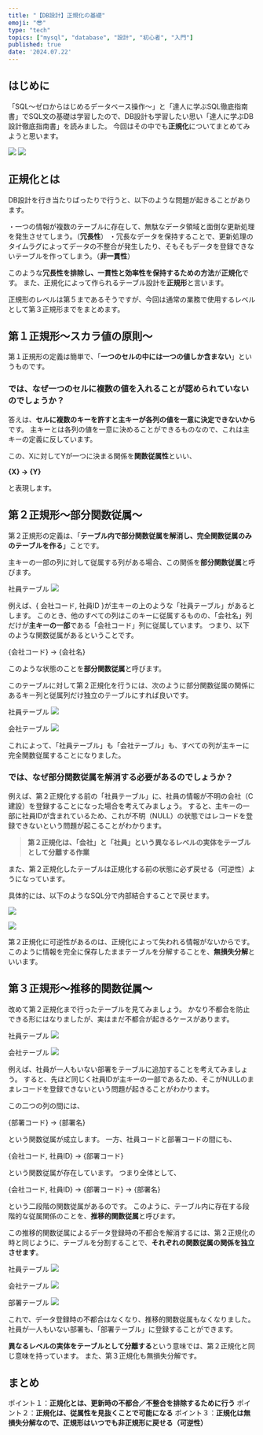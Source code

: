 ```yaml
---
title: "【DB設計】正規化の基礎"
emoji: "😎"
type: "tech"
topics: ["mysql", "database", "設計", "初心者", "入門"]
published: true
date: '2024.07.22'
---
```


## はじめに

「SQL〜ゼロからはじめるデータベース操作〜」と「達人に学ぶSQL徹底指南書」でSQL文の基礎は学習したので、DB設計も学習したい思い「達人に学ぶDB設計徹底指南書」を読みました。
今回はその中でも**正規化**についてまとめてみようと思います。

![](https://storage.googleapis.com/zenn-user-upload/d2edd35d5493-20240722.png)
![](https://storage.googleapis.com/zenn-user-upload/0e033fab9df8-20240722.png)

## 正規化とは

DB設計を行き当たりばったりで行うと、以下のような問題が起きることがあります。

・一つの情報が複数のテーブルに存在して、無駄なデータ領域と面倒な更新処理を発生させてしまう。（**冗長性**）
・冗長なデータを保持することで、更新処理のタイムラグによってデータの不整合が発生したり、そもそもデータを登録できないテーブルを作ってしまう。（**非一貫性**）

このような**冗長性を排除し、一貫性と効率性を保持するための方法**が**正規化**です。
また、正規化によって作られるテーブル設計を**正規形**と言います。

正規形のレベルは第５まであるそうですが、今回は通常の業務で使用するレベルとして第３正規形までをまとめます。

## 第１正規形〜スカラ値の原則〜

第１正規形の定義は簡単で、「**一つのセルの中には一つの値しか含まない**」というものです。

### では、なぜ一つのセルに複数の値を入れることが認められていないのでしょうか？

答えは、**セルに複数のキーを許すと主キーが各列の値を一意に決定できないから**です。
主キーとは各列の値を一意に決めることができるものなので、これは主キーの定義に反しています。

この、Xに対してYが一つに決まる関係を**関数従属性**といい、

**{X} → {Y}**

と表現します。

## 第２正規形〜部分関数従属〜

第２正規形の定義は、「**テーブル内で部分関数従属を解消し、完全関数従属のみのテーブルを作る**」ことです。

主キーの一部の列に対して従属する列がある場合、この関係を**部分関数従属**と呼びます。

社員テーブル
![](https://storage.googleapis.com/zenn-user-upload/2c44755b90bd-20240722.png)

例えば、{ 会社コード, 社員ID }が主キーの上のような「社員テーブル」があるとします。
このとき、他のすべての列はこのキーに従属するものの、「会社名」列だけが**主キーの一部**である「会社コード」列に従属しています。
つまり、以下のような関数従属があるということです。

{会社コード} → {会社名}

このような状態のことを**部分関数従属**と呼びます。

このテーブルに対して第２正規化を行うには、次のように部分関数従属の関係にあるキー列と従属列だけ独立のテーブルにすれば良いです。

社員テーブル
![](https://storage.googleapis.com/zenn-user-upload/db63e09b978a-20240722.png)

会社テーブル
![](https://storage.googleapis.com/zenn-user-upload/367825208974-20240722.png)

これによって、「社員テーブル」も「会社テーブル」も、すべての列が主キーに完全関数従属することになりました。

### では、なぜ部分関数従属を解消する必要があるのでしょうか？

例えば、第２正規化する前の「社員テーブル」に、社員の情報が不明の会社（C建設）を登録することになった場合を考えてみましょう。
すると、主キーの一部に社員IDが含まれているため、これが不明（NULL）の状態ではレコードを登録できないという問題が起こることがわかります。

> **第２正規化は、「会社」と「社員」という異なるレベルの実体をテーブルとして分離する作業**

また、第２正規化したテーブルは正規化する前の状態に必ず戻せる（可逆性）ようになっています。

具体的には、以下のようなSQL分で内部結合することで戻せます。

![](https://storage.googleapis.com/zenn-user-upload/74d2470d3301-20240722.png)

![](https://storage.googleapis.com/zenn-user-upload/c4630ea338b1-20240722.png)

第２正規化に可逆性があるのは、正規化によって失われる情報がないからです。
このように情報を完全に保存したままテーブルを分解することを、**無損失分解**といいます。

## 第３正規形〜推移的関数従属〜

改めて第２正規化まで行ったテーブルを見てみましょう。
かなり不都合を防止できる形にはなりましたが、実はまだ不都合が起きるケースがあります。

社員テーブル
![](https://storage.googleapis.com/zenn-user-upload/db63e09b978a-20240722.png)

会社テーブル
![](https://storage.googleapis.com/zenn-user-upload/367825208974-20240722.png)

例えば、社員が一人もいない部署をテーブルに追加することを考えてみましょう。
すると、先ほど同じく社員IDが主キーの一部であるため、そこがNULLのままレコードを登録できないという問題が起きることがわかります。

この二つの列の間には、

{部署コード} → {部署名}

という関数従属が成立します。
一方、社員コードと部署コードの間にも、

{会社コード, 社員ID} → {部署コード}

という関数従属が存在しています。
つまり全体として、

{会社コード, 社員ID} → {部署コード} → {部署名}

という二段階の関数従属があるのです。
このように、テーブル内に存在する段階的な従属関係のことを、**推移的関数従属**と呼びます。

この推移的関数従属によるデータ登録時の不都合を解消するには、第２正規化の時と同じように、テーブルを分割することで、**それぞれの関数従属の関係を独立させます**。

社員テーブル
![](https://storage.googleapis.com/zenn-user-upload/41ebb21dc837-20240722.png)

会社テーブル
![](https://storage.googleapis.com/zenn-user-upload/ca6c7173a3a2-20240722.png)

部署テーブル
![](https://storage.googleapis.com/zenn-user-upload/22fcc99afbb3-20240722.png)

これで、データ登録時の不都合はなくなり、推移的関数従属もなくなりました。
社員が一人もいない部署も、「部署テーブル」に登録することができます。

**異なるレベルの実体をテーブルとして分離する**という意味では、第２正規化と同じ意味を持っています。
また、第３正規化も無損失分解です。

## まとめ

ポイント１：**正規化とは、更新時の不都合／不整合を排除するために行う**
ポイント２：**正規化は、従属性を見抜くことで可能になる**
ポイント３：**正規化は無損失分解なので、正規形はいつでも非正規形に戻せる（可逆性）**